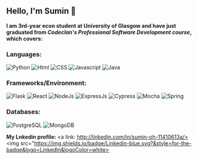 ## Hello, I'm Sumin 👋
**I am 3rd-year econ student at University of Glasgow and have just graduated from *Codeclan's Professional Software Development course*, which covers:**

### Languages:
![Python](https://img.shields.io/badge/Python-purple.svg?&style=for-the-badge&logo=Python&logoColor=white)
![Html](https://img.shields.io/badge/Html-red.svg?&style=for-the-badge&logo=Html5&logoColor=white)
![CSS](https://img.shields.io/badge/CSS-blue.svg?&style=for-the-badge&logo=CSS3&logoColor=white)
![Javascript](https://img.shields.io/badge/Javascript-yellow.svg?&style=for-the-badge&logo=Javascript&logoColor=white)
![Java](https://img.shields.io/badge/Java-orange.svg?&style=for-the-badge&logo=Java&logoColor=white)

### Frameworks/Environment: 
![Flask](https://img.shields.io/badge/Flask-black.svg?&style=for-the-badge&logo=Flask&logoColor=white)
![React](https://img.shields.io/badge/React-lightblue.svg?&style=for-the-badge&logo=React&logoColor=white)
![NodeJs](https://img.shields.io/badge/Node.JS-green.svg?&style=for-the-badge&logo=Node.js&logoColor=white)
![ExpressJs](https://img.shields.io/badge/Express.JS-yellow.svg?&style=for-the-badge&logo=Express&logoColor=white)
![Cypress](https://img.shields.io/badge/Cypress-darkgrey.svg?&style=for-the-badge&logo=Cypress&logoColor=white)
![Mocha](https://img.shields.io/badge/Mocha-brown.svg?&style=for-the-badge&logo=Mocha&logoColor=white)
![Spring](https://img.shields.io/badge/Spring-green.svg?&style=for-the-badge&logo=Spring&logoColor=white)

### Databases:
![PostgreSQL](https://img.shields.io/badge/PostgreSQL-purple.svg?&style=for-the-badge&logo=PostgreSQL&logoColor=white)
![MongoDB](https://img.shields.io/badge/MongoDB-green.svg?&style=for-the-badge&logo=MongoDB&logoColor=white)


**My Lnkedin profile:**
<a link: http://linkedin.com/in/sumin-oh-11410613a/><img src="https://img.shields.io/badge/Linkedin-blue.svg?&style=for-the-badge&logo=LinkedIn&logoColor=white></a>
